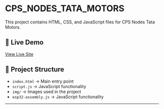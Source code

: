 # CPS_NODES_TATA_MOTORS

This project contains HTML, CSS, and JavaScript files for CPS Nodes Tata Motors.

## 🚀 Live Demo
[View Live Site](https://alanjoseph77.github.io/CPS_NODES_TATA_MOTORS/)

## 📂 Project Structure
- `index.html` → Main entry point  
- `script.js` → JavaScript functionality  
- `img/` → Images used in the project
- `esp32-assembly.js`  → JavaScript functionality

---
